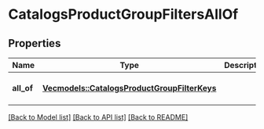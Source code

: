 # CatalogsProductGroupFiltersAllOf

## Properties
Name | Type | Description | Notes
------------ | ------------- | ------------- | -------------
**all_of** | [**Vec<models::CatalogsProductGroupFilterKeys>**](CatalogsProductGroupFilterKeys.md) |  | [optional] [default to None]

[[Back to Model list]](../README.md#documentation-for-models) [[Back to API list]](../README.md#documentation-for-api-endpoints) [[Back to README]](../README.md)


